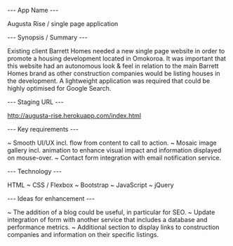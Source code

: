 --- App Name ---

Augusta Rise / single page application

--- Synopsis / Summary ---

Existing client Barrett Homes needed a new single page website in order to promote a housing development located in Omokoroa. It was important that this website had an autonomous look & feel in relation to the main Barrett Homes brand as other construction companies would be listing houses in the development. A lightweight application was required that could be highly optimised for Google Search.

--- Staging URL ---

http://augusta-rise.herokuapp.com/index.html

--- Key requirements ---

~ Smooth UI/UX incl. flow from content to call to action. ~ Mosaic image gallery incl. animation to enhance visual impact and information displayed on mouse-over. ~ Contact form integration with email notification service.

--- Technology ---

HTML ~ CSS / Flexbox ~ Bootstrap  ~ JavaScript  ~ jQuery

--- Ideas for enhancement ---

~ The addition of a blog could be useful, in particular for SEO. ~ Update integration of form with another service that includes a database and performance metrics. ~ Additional section to display links to construction companies and information on their specific listings.
